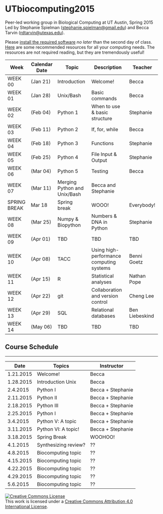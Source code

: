 # UTbiocomputing2015
Peer-led working group in Biological Computing at UT Austin, Spring 2015
Led by Stephanie Spielman (stephanie.spielman@gmail.edu) and Becca Tarvin (rdtarvin@utexas.edu).

Please [install the required software](https://github.com/sjspielman/UTbiocomputing2015/blob/master/install.md) *no later* than the second day of class. 
[Here](https://github.com/sjspielman/UTbiocomputing2015/blob/master/resources.md) are some recommended resources for all your computing needs. The resources are not required reading, but they are tremendously useful!


Week    |  Calendar Date        | Topic        | Description | Teacher
--------|---------------|--------------|-------------|--------
WEEK 00 | (Jan 21) | Introduction | Welcome! | Becca
WEEK 01 | (Jan 28) | Unix/Bash    |  Basic commands | Becca
WEEK 02 | (Feb 04) | Python 1     | When to use & basic structure | Stephanie
WEEK 03 | (Feb 11) | Python 2     | If, for, while | Becca
WEEK 04 | (Feb 18) | Python 3     | Functions | Stephanie
WEEK 05 | (Feb 25) | Python 4     | File Input & Output | Stephanie
WEEK 06 | (Mar 04) | Python 5     | Testing             | Becca
WEEK 07 | (Mar 11) | Merging Python and Unix/Bash | Becca and Stephanie
SPRING BREAK | Mar 18 | Spring break | WOOO! | Everybody!
WEEK 08 | (Mar 25) | Numpy & Biopython | Numbers & DNA in Python | Stephanie
WEEK 09 | (Apr 01) | TBD | TBD | TBD
WEEK 10 | (Apr 08) | TACC | Using high-performance computing systems | Benni Goetz
WEEK 11 | (Apr 15) | R    | Statistical analyses    | Nathan Pope
WEEK 12 | (Apr 22) | git  | Collaboration and version control | Cheng Lee 
WEEK 13 | (Apr 29) | SQL  | Relational databases             | Ben Liebeskind
WEEK 14 | (May 06) | TBD  | TBD | TBD







## Course Schedule
---
|Date | Topics | Instructor | 
|-----|-----|-----|
|1.21.2015	| Welcome!            |Becca |	
|1.28.2015	| Introduction Unix            |Becca|
|2.4.2015	| Python I   |Becca + Stephanie |
|2.11.2015	| Python II  |Becca + Stephanie |
|2.18.2015  | Python III |Becca + Stephanie |
2.25.2015	| Python I  |Becca + Stephanie |
|3.4.2015	| Python V: A topic   |Becca + Stephanie |
|3.11.2015	| Python VI: A topic! |Becca + Stephanie |
|3.18.2015	| Spring Break		  |WOOHOO! |
|4.1.2015	| Synthesizing review?| ?? |
|4.8.2015	| Biocomputing topic  | ?? |
|4.15.2015	| Biocomputing topic  | ?? |
|4.22.2015	| Biocomputing topic  | ?? |
|4.29.2015	| Biocomputing topic  | ?? |
|5.6.2015	| Biocomputing topic  | ?? |
<a rel="license" href="http://creativecommons.org/licenses/by/4.0/"><img alt="Creative Commons License" style="border-width:0" src="http://i.creativecommons.org/l/by/4.0/88x31.png" /></a><br />This work is licensed under a <a rel="license" href="http://creativecommons.org/licenses/by/4.0/">Creative Commons Attribution 4.0 International License</a>.

